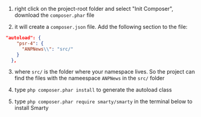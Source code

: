1. right click on the project-root folder and select "Init Composer", download the `composer.phar` file

2. it will create a `composer.json` file. Add the following section to the file:

```json
"autoload": {
    "psr-4": {
      "ANPNews\\": "src/"
    }
  },
```

3. where `src/` is the folder where your namespace lives. So the project can find the files with the nameespace
`ANPNews` in the `src/` folder

4. type `php composer.phar install` to generate the autoload class

4. type `php composer.phar require smarty/smarty` in the terminal below to install Smarty